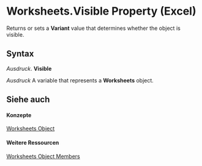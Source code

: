 
# Worksheets.Visible Property (Excel)

Returns or sets a  **Variant** value that determines whether the object is visible.


## Syntax

 _Ausdruck_. **Visible**

 _Ausdruck_ A variable that represents a **Worksheets** object.


## Siehe auch


#### Konzepte


[Worksheets Object](5ec467a6-97e3-98d7-0b14-845d20c15910.md)
#### Weitere Ressourcen


[Worksheets Object Members](http://msdn.microsoft.com/library/3e43b0e8-d34b-2e55-7a88-36bfe99af55e%28Office.15%29.aspx)